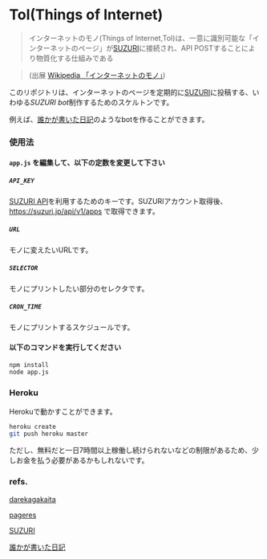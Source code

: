 # ToI(Things of Internet)

> インターネットのモノ(Things of Internet,ToI)は、一意に識別可能な「インターネットのページ」が[SUZURI](https://suzuri.jp/)に接続され、API POSTすることにより物質化する仕組みである

> (出展 [Wikipedia 「インターネットのモノ」](https://ja.wikipedia.org/wiki/%E3%83%A2%E3%83%8E%E3%81%AE%E3%82%A4%E3%83%B3%E3%82%BF%E3%83%BC%E3%83%8D%E3%83%83%E3%83%88))

このリポジトリは、インターネットのページを定期的に[SUZURI](https://suzuri.jp/)に投稿する、いわゆる*SUZURI bot*制作するためのスケルトンです。

例えば、[誰かが書いた日記](https://suzuri.jp/darekagakaita)のようなbotを作ることができます。

### 使用法

#### `app.js` を編集して、以下の定数を変更して下さい

##### `API_KEY`

[SUZURI API](https://suzuri.jp/api/v1)を利用するためのキーです。SUZURIアカウント取得後、 https://suzuri.jp/api/v1/apps で取得できます。

##### `URL`
モノに変えたいURLです。

##### `SELECTOR`
モノにプリントしたい部分のセレクタです。

##### `CRON_TIME`
モノにプリントするスケジュールです。

#### 以下のコマンドを実行してください

```bash
npm install
node app.js
```

### Heroku

Herokuで動かすことができます。

```bash
heroku create
git push heroku master
```

ただし、無料だと一日7時間以上稼働し続けられないなどの制限があるため、少しお金を払う必要があるかもしれないです。

### refs.

[darekagakaita](https://github.com/dlwr/darekagakaita)

[pageres](https://github.com/sindresorhus/pageres)

[SUZURI](https://suzuri.jp)

[誰かが書いた日記](https://suzuri.jp)
